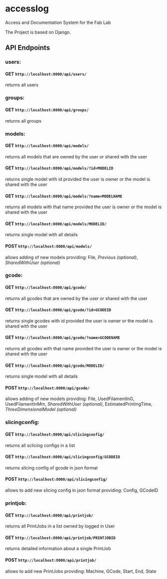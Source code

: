 # accesslog
Access and Documentation System for the Fab Lab

The Project is based on Django.

## API Endpoints

### users: 
#### GET `http://localhost:8000/api/users/` 
returns all users
### groups: 
#### GET `http://localhost:8000/api/groups/` 
returns all groups
### models: 
#### GET `http://localhost:8000/api/models/` 
returns all models that are owned by the user or shared with the user
#### GET `http://localhost:8000/api/models/?id=MODELID`
returns single model with id provided the user is owner or the model is shared with the user
#### GET `http://localhost:8000/api/models/?name=MODELNAME`
returns all models with that name provided the user is owner or the model is shared with the user
#### GET `http://localhost:8000/api/models/MODELID/`
returns single model with all details
#### POST `http://localhost:8000/api/models/` 
allows adding of new models providing: File, _Previous (optional)_, _SharedWithUser (optional)_
### gcode: 
#### GET `http://localhost:8000/api/gcode/`
returns all gcodes that are owned by the user or shared with the user
#### GET `http://localhost:8000/api/gcode/?id=GCODEID`
returns single gcodes with id provided the user is owner or the model is shared with the user
#### GET `http://localhost:8000/api/gcode/?name=GCODENAME`
returns all gcodes with that name provided the user is owner or the model is shared with the user
#### GET `http://localhost:8000/api/gcode/MODELID/`
returns single model with all details
#### POST `http://localhost:8000/api/gcode/`
allows adding of new models providing: File, UsedFilamentInG, UsedFilamentInMm, _SharedWithUser (optional)_, EstimatedPrintingTime, _ThreeDimensionalModel (optional)_
### slicingconfig: 
#### GET `http://localhost:8000/api/slicingconfig/`
returns all sclicing configs in a list
#### GET `http://localhost:8000/api/slicingconfig/GCODEID`
returns slicing config of gcode in json format
#### POST `http://localhost:8000/api/slicingconfig/`
allows to add new slicing config in json format providing: Config, GCodeID
### printjob:
#### GET `http://localhost:8000/api/printjob/`
returns all PrintJobs in a list owned by logged in User
#### GET `http://localhost:8000/api/printjob/PRINTJOBID`
returns detailed information about a single PrintJob
#### POST `http://localhost:8000/api/printjob/`
allows to add new PrintJobs providing: Machine, GCode, Start, End, State